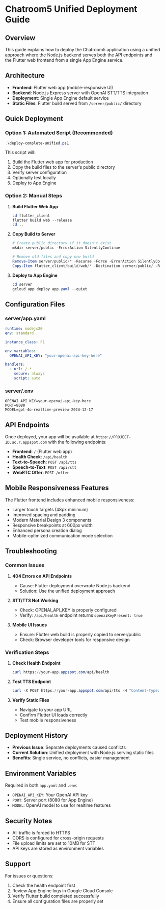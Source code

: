 # Chatroom5 Unified Deployment Guide

## Overview
This guide explains how to deploy the Chatroom5 application using a unified approach where the Node.js backend serves both the API endpoints and the Flutter web frontend from a single App Engine service.

## Architecture
- **Frontend**: Flutter web app (mobile-responsive UI)
- **Backend**: Node.js Express server with OpenAI STT/TTS integration
- **Deployment**: Single App Engine default service
- **Static Files**: Flutter build served from `/server/public/` directory

## Quick Deployment

### Option 1: Automated Script (Recommended)
```powershell
.\deploy-complete-unified.ps1
```

This script will:
1. Build the Flutter web app for production
2. Copy the build files to the server's public directory
3. Verify server configuration
4. Optionally test locally
5. Deploy to App Engine

### Option 2: Manual Steps

1. **Build Flutter Web App**
   ```powershell
   cd flutter_client
   flutter build web --release
   cd ..
   ```

2. **Copy Build to Server**
   ```powershell
   # Create public directory if it doesn't exist
   mkdir server/public -ErrorAction SilentlyContinue
   
   # Remove old files and copy new build
   Remove-Item server/public/* -Recurse -Force -ErrorAction SilentlyContinue
   Copy-Item flutter_client/build/web/* -Destination server/public/ -Recurse -Force
   ```

3. **Deploy to App Engine**
   ```powershell
   cd server
   gcloud app deploy app.yaml --quiet
   ```

## Configuration Files

### server/app.yaml
```yaml
runtime: nodejs20
env: standard

instance_class: F1

env_variables:
  OPENAI_API_KEY: "your-openai-api-key-here"

handlers:
  - url: /.*
    secure: always
    script: auto
```

### server/.env
```env
OPENAI_API_KEY=your-openai-api-key-here
PORT=8080
MODEL=gpt-4o-realtime-preview-2024-12-17
```

## API Endpoints

Once deployed, your app will be available at `https://PROJECT-ID.uc.r.appspot.com` with the following endpoints:

- **Frontend**: `/` (Flutter web app)
- **Health Check**: `/api/health`
- **Text-to-Speech**: `POST /api/tts`
- **Speech-to-Text**: `POST /api/stt`
- **WebRTC Offer**: `POST /offer`

## Mobile Responsiveness Features

The Flutter frontend includes enhanced mobile responsiveness:
- Larger touch targets (48px minimum)
- Improved spacing and padding
- Modern Material Design 3 components
- Responsive breakpoints at 600px width
- Enhanced persona creation dialog
- Mobile-optimized communication mode selection

## Troubleshooting

### Common Issues

1. **404 Errors on API Endpoints**
   - Cause: Flutter deployment overwrote Node.js backend
   - Solution: Use the unified deployment approach

2. **STT/TTS Not Working**
   - Check: OPENAI_API_KEY is properly configured
   - Verify: `/api/health` endpoint returns `openaiKeyPresent: true`

3. **Mobile UI Issues**
   - Ensure: Flutter web build is properly copied to server/public
   - Check: Browser developer tools for responsive design

### Verification Steps

1. **Check Health Endpoint**
   ```powershell
   curl https://your-app.appspot.com/api/health
   ```

2. **Test TTS Endpoint**
   ```powershell
   curl -X POST https://your-app.appspot.com/api/tts -H "Content-Type: application/json" -d '{"text":"Hello world"}'
   ```

3. **Verify Static Files**
   - Navigate to your app URL
   - Confirm Flutter UI loads correctly
   - Test mobile responsiveness

## Deployment History

- **Previous Issue**: Separate deployments caused conflicts
- **Current Solution**: Unified deployment with Node.js serving static files
- **Benefits**: Single service, no conflicts, easier management

## Environment Variables

Required in both `app.yaml` and `.env`:
- `OPENAI_API_KEY`: Your OpenAI API key
- `PORT`: Server port (8080 for App Engine)
- `MODEL`: OpenAI model to use for realtime features

## Security Notes

- All traffic is forced to HTTPS
- CORS is configured for cross-origin requests
- File upload limits are set to 10MB for STT
- API keys are stored as environment variables

## Support

For issues or questions:
1. Check the health endpoint first
2. Review App Engine logs in Google Cloud Console
3. Verify Flutter build completed successfully
4. Ensure all configuration files are properly set
